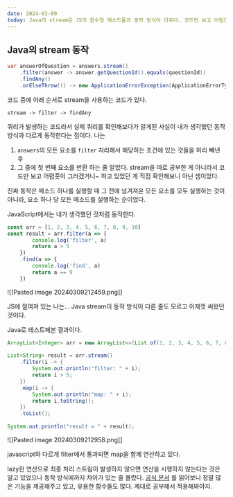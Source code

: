 ```yaml
---
date: 2024-03-09
today: Java의 stream은 JS의 함수형 메소드들과 동작 방식이 다르다. 코드만 보고 어림짐작 했던 과거를 반성한다. 제대로 알고 사용하자.
---
```


## Java의 stream 동작

```java
var answerOfQuestion = answers.stream()  
	.filter(answer -> answer.getQuestionId().equals(questionId))  
	.findAny()  
	.orElseThrow(() -> new ApplicationErrorException(ApplicationErrorType.INVALID_QUESTION_ID));
```

코드 중에 아래 순서로 stream을 사용하는 코드가 있다.
```
stream -> filter -> findAny
```

쿼리가 발생하는 코드라서 실제 쿼리를 확인해보다가 알게된 사실이 내가 생각했던 동작방식과 다르게 동작한다는 점이다.
나는 
1. `answers`의 모든 요소를 `filter` 처리해서 해당하는 조건에 있는 것들을 미리 빼낸 후
2. 그 중에 첫 번째 요소를 반환
하는 줄 알았다.
stream을 따로 공부한 게 아니라서 코드만 보고 어렴풋이 그러겠거니~ 하고 있었던 게 직접 확인해보니 아닌 셈이었다.

진짜 동작은 메소드 하나를 실행할 때 그 전에 넘겨져온 모든 요소를 모두 실행하는 것이 아니라, 요소 하나 당 모든 메소드를 실행하는 순이었다.

JavaScript에서는 내가 생각했던 것처럼 동작한다.

```javascript
const arr = [1, 2, 3, 4, 5, 6, 7, 8, 9, 10]
const result = arr.filter(a => {
	    console.log('filter', a)
	    return a > 5
	})
    .find(a => {
        console.log('find', a)
        return a == 9
    })
```

![[Pasted image 20240309212459.png]]

JS에 절여져 있는 나는... Java stream이 동작 방식이 다른 줄도 모르고 이제껏 써왔던 것이다.


Java로 테스트해본 결과이다.
```java
ArrayList<Integer> arr = new ArrayList<>(List.of(1, 2, 3, 4, 5, 6, 7, 8, 9, 10));  
  
List<String> result = arr.stream()  
	.filter(i -> {  
		System.out.println("filter: " + i);  
		return i > 5;  
	})  
	.map(i -> {  
		System.out.println("map: " + i);  
		return i.toString();  
	})  
	.toList();  
  
System.out.println("result = " + result);
```

![[Pasted image 20240309212958.png]]

javascript와 다르게 filter에서 통과되면 map을 함께 연산하고 있다.

lazy한 연산으로 최종 처리 스트림이 발생하지 않으면 연산을 시행하지 않는다는 것은 알고 있었으나 동작 방식에까지 차이가 있는 줄 몰랐다.
[공식 문서](https://docs.oracle.com/javase/8/docs/api/java/util/stream/Stream.html) 를 읽어보니 정말 많은 기능을 제공해주고 있고, 유용한 함수들도 많다. 
제대로 공부해서 적용해봐야지.



